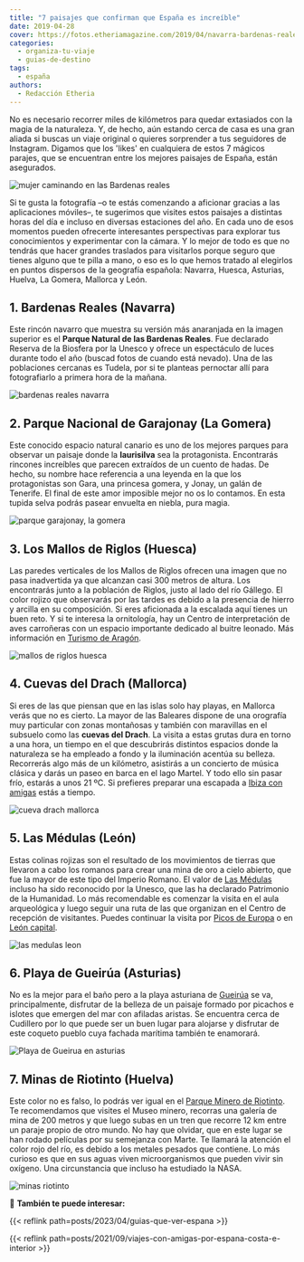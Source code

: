 ```yaml
---
title: "7 paisajes que confirman que España es increíble"
date: 2019-04-28
cover: https://fotos.etheriamagazine.com/2019/04/navarra-bardenas-reales.jpg
categories: 
  - organiza-tu-viaje
  - guias-de-destino
tags: 
  - españa
authors: 
  - Redacción Etheria
---
```


No es necesario recorrer miles de kilómetros para quedar extasiados con la magia de la 
naturaleza. Y, de hecho, aún estando cerca de casa es una gran aliada si buscas un viaje 
original o quieres sorprender a tus seguidores de Instagram. Digamos que los 'likes' en 
cualquiera de estos 7 mágicos parajes, que se encuentran entre los mejores paisajes de 
España, están asegurados. 

![mujer caminando en las Bardenas reales](https://fotos.etheriamagazine.com/2019/04/bardenas-reales-navarra-chica.jpg "Paseo por el singular paisaje de las Bardenas Reales en Navarra.")

Si te gusta la fotografía –o te estás comenzando a aficionar gracias a las aplicaciones 
móviles–, te sugerimos que visites estos paisajes a distintas horas del día e incluso en 
diversas estaciones del año. En cada uno de esos momentos pueden ofrecerte interesantes 
perspectivas para explorar tus conocimientos y experimentar con la cámara. Y lo mejor de 
todo es que no tendrás que hacer grandes traslados para visitarlos porque seguro que 
tienes alguno que te pilla a mano, o eso es lo que hemos tratado al elegirlos en puntos 
dispersos de la geografía española: Navarra, Huesca, Asturias, Huelva, La Gomera, 
Mallorca y León. 

## 1\. Bardenas Reales (Navarra)

Este rincón navarro que muestra su versión más anaranjada en la imagen superior es el 
**Parque Natural de las Bardenas Reales**. Fue declarado Reserva de la Biosfera por la 
Unesco y ofrece un espectáculo de luces durante todo el año (buscad fotos de cuando está 
nevado). Una de las poblaciones cercanas es Tudela, por si te planteas pernoctar allí 
para fotografiarlo a primera hora de la mañana. 

![bardenas reales navarra](https://fotos.etheriamagazine.com/2019/04/navarra-bardenas-reales.jpg "Las Bardenas Reales. © Noradoa/ Adobe Stock")

## 2\. Parque Nacional de Garajonay (La Gomera)

Este conocido espacio natural canario es uno de los mejores parques para observar un 
paisaje donde la **laurisilva** sea la protagonista. Encontrarás rincones increíbles que 
parecen extraídos de un cuento de hadas. De hecho, su nombre hace referencia a una 
leyenda en la que los protagonistas son Gara, una princesa gomera, y Jonay, un galán de 
Tenerife. El final de este amor imposible mejor no os lo contamos. En esta tupida selva 
podrás pasear envuelta en niebla, pura magia. 

![parque garajonay, la gomera](https://fotos.etheriamagazine.com/2019/04/la-gomera-Garajonay.jpg "Parque Nacional de Garajonay. © Rh2010/ Adobe Stock")

## 3\. Los Mallos de Riglos (Huesca)

Las paredes verticales de los Mallos de Riglos ofrecen una imagen que no pasa 
inadvertida ya que alcanzan casi 300 metros de altura. Los encontrarás junto a la 
población de Riglos, justo al lado del río Gállego. El color rojizo que observarás por 
las tardes es debido a la presencia de hierro y arcilla en su composición. Si eres 
aficionada a la escalada aquí tienes un buen reto. Y si te interesa la ornitología, hay 
un Centro de interpretación de aves carroñeras con un espacio importante dedicado al 
buitre leonado. Más información en [Turismo de 
Aragón](https://www.turismodearagon.com/ficha/riglos/). 

![mallos de riglos huesca](https://fotos.etheriamagazine.com/2019/04/huesca-mallos-riglos.jpg "Los Mallos de Riglos. © Bbsferrari / Adobe Stock")

## 4\. Cuevas del Drach (Mallorca)

Si eres de las que piensan que en las islas solo hay playas, en Mallorca verás que no es 
cierto. La mayor de las Baleares dispone de una orografía muy particular con zonas 
montañosas y también con maravillas en el subsuelo como las **cuevas del Drach**. La 
visita a estas grutas dura en torno a una hora, un tiempo en el que descubrirás 
distintos espacios donde la naturaleza se ha empleado a fondo y la iluminación acentúa 
su belleza. Recorrerás algo más de un kilómetro, asistirás a un concierto de música 
clásica y darás un paseo en barca en el lago Martel. Y todo ello sin pasar frío, estarás 
a unos 21 ºC. Si prefieres preparar una escapada a [Ibiza con 
amigas](http://etheriamagazine.com/2018/06/25/viaje-a-ibiza-con-amigas/) estás a tiempo. 

![cueva drach mallorca](https://fotos.etheriamagazine.com/2019/04/mallorca-cueva-drach.jpg "Cuevas del Drach. © Balate Dorin/ Adobe Stock")

## 5\. Las Médulas (León)

Estas colinas rojizas son el resultado de los movimientos de tierras que llevaron a cabo 
los romanos para crear una mina de oro a cielo abierto, que fue la mayor de este tipo 
del Imperio Romano. El valor de [Las 
Médulas](http://www.turismoleon.org/turismo/las-medulas.php) incluso ha sido reconocido 
por la Unesco, que las ha declarado Patrimonio de la Humanidad. Lo más recomendable es 
comenzar la visita en el aula arqueológica y luego seguir una ruta de las que organizan 
en el Centro de recepción de visitantes. Puedes continuar la visita por [Picos de 
Europa](http://etheriamagazine.com/2018/10/17/picos-de-europa-ruta-por-asturias-leon-y-cantabria/) 
o en [León capital](http://etheriamagazine.com/2018/09/27/48-horas-en-leon/). 

![las medulas leon](https://fotos.etheriamagazine.com/2019/04/leon-medulas-minas-oro.jpg "Las Médulas. © Olivier/ Adobe Stock")

## 6\. Playa de Gueirúa (Asturias)

No es la mejor para el baño pero a la playa asturiana de 
[Gueirúa](https://www.turismoasturias.es/descubre/costa/playas/playa-de-la-gueirua-gairua) 
se va, principalmente, disfrutar de la belleza de un paisaje formado por picachos e 
islotes que emergen del mar con afiladas aristas. Se encuentra cerca de Cudillero por lo 
que puede ser un buen lugar para alojarse y disfrutar de este coqueto pueblo cuya 
fachada marítima también te enamorará. 

![Playa de Gueirua en asturias](https://fotos.etheriamagazine.com/2019/04/asturias-playa-gueirua.jpg "Playa de Gueirúa. © Javier Castro/ Adobe Stock")

## 7\. Minas de Riotinto (Huelva)

Este color no es falso, lo podrás ver igual en el [Parque Minero de 
Riotinto](http://www.andalucia.org/es/reportajes/minas-de-riotinto-un-viaje-a-otro-mundo/). 
Te recomendamos que visites el Museo minero, recorras una galería de mina de 200 metros 
y que luego subas en un tren que recorre 12 km entre un paraje propio de otro mundo. No 
hay que olvidar, que en este lugar se han rodado películas por su semejanza con Marte. 
Te llamará la atención el color rojo del río, es debido a los metales pesados que 
contiene. Lo más curioso es que en sus aguas viven microorganismos que pueden vivir sin 
oxígeno. Una circunstancia que incluso ha estudiado la NASA. 

![minas riotinto](https://fotos.etheriamagazine.com/2019/04/huelva-riotinto.jpg "Minas de Riotinto. © Fotolia Premium/ Adobe Stock")

📌 **También te puede interesar:** 

{{< reflink path=posts/2023/04/guias-que-ver-espana >}} 

{{< reflink path=posts/2021/09/viajes-con-amigas-por-espana-costa-e-interior >}}
